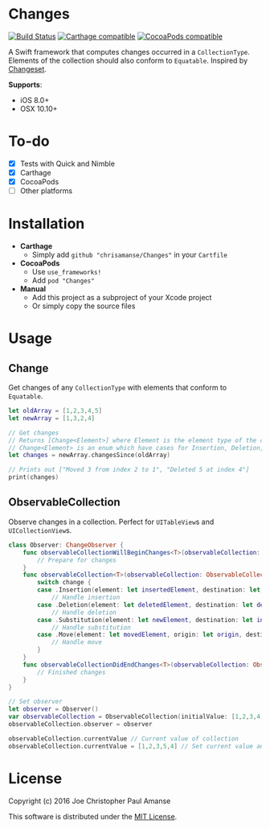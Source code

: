 # Changes
[![Build Status](https://travis-ci.org/chrisamanse/Changes.svg?branch=master)](https://travis-ci.org/chrisamanse/Changes)
[![Carthage compatible](https://img.shields.io/badge/Carthage-compatible-4BC51D.svg?style=flat)](https://github.com/Carthage/Carthage)
[![CocoaPods compatible](https://img.shields.io/badge/CocoaPods-compatible-4BC51D.svg)](https://github.com/CocoaPods/CocoaPods)

A Swift framework that computes changes occurred in a `CollectionType`. Elements of the collection should also conform to `Equatable`. Inspired by [Changeset](https://github.com/osteslag/Changeset).

**Supports**:
  - iOS 8.0+
  - OSX 10.10+

# To-do

- [x] Tests with Quick and Nimble
- [x] Carthage
- [x] CocoaPods
- [ ] Other platforms

# Installation

- **Carthage**
  - Simply add `github "chrisamanse/Changes"` in your `Cartfile`
- **CocoaPods**
  - Use `use_frameworks!`
  - Add `pod "Changes"`
- **Manual**
  - Add this project as a subproject of your Xcode project
  - Or simply copy the source files

# Usage

## Change

Get changes of any `CollectionType` with elements that conform to `Equatable`.

```swift
let oldArray = [1,2,3,4,5]
let newArray = [1,3,2,4]

// Get changes
// Returns [Change<Element>] where Element is the element type of the collection
// Change<Element> is an enum which have cases for Insertion, Deletion, Substitution, and Move
let changes = newArray.changesSince(oldArray)

// Prints out ["Moved 3 from index 2 to 1", "Deleted 5 at index 4"]
print(changes)
```

## ObservableCollection

Observe changes in a collection. Perfect for `UITableView`s and `UICollectionView`s.

```swift
class Observer: ChangeObserver {
    func observableCollectionWillBeginChanges<T>(observableCollection: ObservableCollection<T>) {
        // Prepare for changes
    }
    func observableCollection<T>(observableCollection: ObservableCollection<T>, didOccurChange change: Change<T.Generator.Element>) {
        switch change {
        case .Insertion(element: let insertedElement, destination: let insertIndex):
            // Handle insertion
        case .Deletion(element: let deletedElement, destination: let deletedIndex):
            // Handle deletion
        case .Substitution(element: let newElement, destination: let index):
            // Handle substitution
        case .Move(element: let movedElement, origin: let origin, destination: let destination):
            // Handle move
        }
    }
    func observableCollectionDidEndChanges<T>(observableCollection: ObservableCollection<T>) {
        // Finished changes
    }
}

// Set observer
let observer = Observer()
var observableCollection = ObservableCollection(initialValue: [1,2,3,4,5,6])
observableCollection.observer = observer

observableCollection.currentValue // Current value of collection
observableCollection.currentValue = [1,2,3,5,4] // Set current value and observer will receive changes

```

# License

Copyright (c) 2016 Joe Christopher Paul Amanse

This software is distributed under the [MIT License](./LICENSE).
